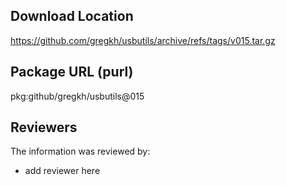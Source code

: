 ## Download Location

https://github.com/gregkh/usbutils/archive/refs/tags/v015.tar.gz

## Package URL (purl)

pkg:github/gregkh/usbutils@015

## Reviewers

The information was reviewed by:

* add reviewer here
